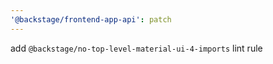 ```yaml
---
'@backstage/frontend-app-api': patch
---
```


add `@backstage/no-top-level-material-ui-4-imports` lint rule
